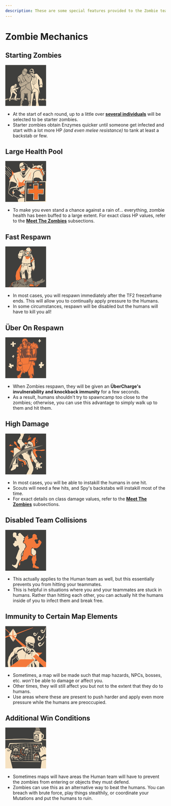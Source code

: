 ```yaml
---
description: These are some special features provided to the Zombie team.
---
```


# Zombie Mechanics

## **Starting Zombies**

![](../../.gitbook/assets/FirstInfectionIcon.png)

* At the start of each round, up to a little over [**several individuals**](../mod-mechanics.md#round-start) will be selected to be starter zombies.
* Starter zombies obtain Enzymes quicker until someone get infected and start with a lot more HP _(and even melee resistance)_ to tank at least a backstab or few.

## Large Health Pool

![](../../.gitbook/assets/LargeHPIcon.png)

* To make you even stand a chance against a rain of... everything, zombie health has been buffed to a large extent. For exact class HP values, refer to the [**Meet The Zombies**](../../human-zombie-guides-stats-here/meet-the-zombies/) subsections.

## Fast Respawn

![](../../.gitbook/assets/FastRespawnIcon.png)

* In most cases, you will respawn immediately after the TF2 freezeframe ends. This will allow you to continually apply pressure to the Humans.
* In some circumstances, respawn will be disabled but the humans will have to kill you all!

## Über On Respawn

![](../../.gitbook/assets/UberOnRespawnIcon.png)

* When Zombies respawn, they will be given an **ÜberCharge's invulnerability and knockback immunity** for a few seconds.
* As a result, humans shouldn't try to spawncamp too close to the zombies; otherwise, you can use this advantage to simply walk up to them and hit them.

## High Damage

![](../../.gitbook/assets/HighDamageIcon.png)

* In most cases, you will be able to instakill the humans in one hit.
* Scouts will need a few hits, and Spy's backstabs will instakill most of the time.
* For exact details on class damage values, refer to the [**Meet The Zombies**](../../human-zombie-guides-stats-here/meet-the-zombies/) subsections.

## Disabled Team Collisions

![](../../.gitbook/assets/NoTeamCollisionsIcon.png)

* This actually applies to the Human team as well, but this essentially prevents you from hitting your teammates.&#x20;
* This is helpful in situations where you and your teammates are stuck in humans. Rather than hitting each other, you can actually hit the humans inside of you to infect them and break free.

## Immunity to Certain Map Elements

![](../../.gitbook/assets/MapElementImmunityIcon.png)

* Sometimes, a map will be made such that map hazards, NPCs, bosses, etc. _won't_ be able to damage or affect you.
* &#x20;Other times, they will still affect you but not to the extent that they do to humans.
* Use areas where these are present to push harder and apply even more pressure while the humans are preoccupied.

## Additional Win Conditions

![](../../.gitbook/assets/AlternativeWinConditionsIcon.png)

* Sometimes maps will have areas the Human team will have to prevent the zombies from entering or objects they must defend.
* Zombies can use this as an alternative way to beat the humans. You can breach with brute force, play things stealthily, or coordinate your Mutations and put the humans to ruin.







